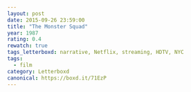 ```yaml
---
layout: post 
date: 2015-09-26 23:59:00
title: "The Monster Squad"
year: 1987
rating: 0.4
rewatch: true
tags_letterboxd: narrative, Netflix, streaming, HDTV, NYC
tags:
  - film
category: Letterboxd
canonical: https://boxd.it/71EzP
---
```

